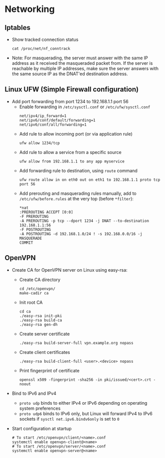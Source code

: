 Networking
==========

Iptables
--------

- Show tracked connection status
  ```
  cat /proc/net/nf_conntrack
  ```
- Note: For masquerading, the server must answer with the same IP address as it received the masqueraded packet from. 
  If the server is reachable by multiple IP addresses, make sure the server answers with the same source IP as the DNAT'ed destination address.

Linux UFW (Simple Firewall configuration)
------------------------------------------

- Add port forwarding from port 1234 to 192.168.1.1 port 56
  - Enable forwarding in `/etc/sysctl.conf` or `/etc/ufw/sysctl.conf`
    ```
    net/ipv4/ip_forward=1
    net/ipv6/conf/default/forwarding=1
    net/ipv6/conf/all/forwarding=1
    ```
  - Add rule to allow incoming port (or via application rule)
    ```
    ufw allow 1234/tcp
    ```
  - Add rule to allow a service from a specific source
    ```
    ufw allow from 192.168.1.1 to any app myservice
    ```
  - Add forwarding rule to destination, using `route` command
    ```
    ufw route allow in on eth0 out on eth1 to 192.168.1.1 proto tcp port 56
    ```
  - Add prerouting and masquerading rules manually, add to `/etc/ufw/before.rules` at the very top (before `*filter`):
    ```
    *nat
    :PREROUTING ACCEPT [0:0]
    -F PREROUTING
    -A PREROUTING -p tcp --dport 1234 -j DNAT --to-destination 192.168.1.1:56
    -F POSTROUTING
    -A POSTROUTING -d 192.168.1.0/24 ! -s 192.168.0.0/16 -j MASQUERADE
    COMMIT
    ```

OpenVPN
-------

- Create CA for OpenVPN server on Linux using easy-rsa:
  - Create CA directory
    ```
    cd /etc/openvpn/
    make-cadir ca
    ```
  - Init root CA
    ```
    cd ca
    ./easy-rsa init-pki
    ./easy-rsa build-ca
    ./easy-rsa gen-dh
    ```
  - Create server certificate
    ```
    ./easy-rsa build-server-full vpn.example.org nopass
    ```
  - Create client certificates
    ```
    ./easy-rsa build-client-full <user>.<device> nopass
    ```
  - Print fingerprint of certificate
    ```
    openssl x509 -fingerprint -sha256 -in pki/issued/<cert>.crt -noout
    ```

- Bind to IPv6 and IPv4
  - `proto udp` binds to either IPv4 or IPv6 depending on operating system preferences
  - `proto udp6` binds to IPv6 only, but Linux will forward IPv4 to IPv6 sockets if `sysctl net.ipv6.bindv6only` is set to `0`

- Start configuration at startup
    ```
    # To start /etc/openvpn/client/<name>.conf
    systemctl enable openvpn-client@<name>
    # To start /etc/openvpn/server/<name>.conf
    systemctl enable openvpn-server@<name>
    ```

